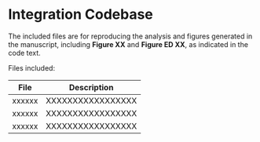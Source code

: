 # Integration Codebase

The included files are for reproducing the analysis and figures generated in the manuscript, including **Figure XX** and **Figure ED XX**, as indicated in the code text. 

Files included:

File | Description
------------ | -------------
xxxxxx | XXXXXXXXXXXXXXXXX
xxxxxx | XXXXXXXXXXXXXXXXX
xxxxxx | XXXXXXXXXXXXXXXXX

